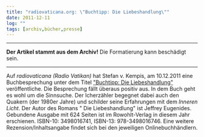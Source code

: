 ```yaml
---
title: "radiovaticana.org: \"Buchtipp: Die Liebeshandlung\""
date: 2011-12-11
log: ""
tags: [archiv,bücher,presse]
---
```

<hr><b>Der Artikel stammt aus dem Archiv!</b> Die Formatierung kann beschädigt sein.<hr>
Auf <i>radiovaticana (Radio Vatikan)</i> hat Stefan v. Kempis,  am 10.12.2011 eine Buchbesprechung unter dem Titel <a href="http://www.oecumene.radiovaticana.org/ted/articolo.asp?c=545122">"Buchtipp: Die Liebeshandlung"</a> veröffentliche. Die Besprechung fällt überaus positiv aus. In dem Buch geht es wohl um die Sinnsuche. Der Icherzähler begegnet dabei auch den Quakern (der 1980er Jahre) und schilder seine Erfahrungen mit dem <i>Inneren  Licht</i>. <!--break-->Der Autor des Romans " Die Liebeshandlung"  ist Jeffrey Eugenides. Gebundene Ausgabe mit 624 Seiten ist im Rowohlt-Verlag in diesem Jahr erschienen. ISBN-10: 3498016741, ISBN-13: 978-3498016746. Eine weitere Rezension/Inhaltsangabe findet sich bei den jeweiligen Onlinebuchhändlern.
